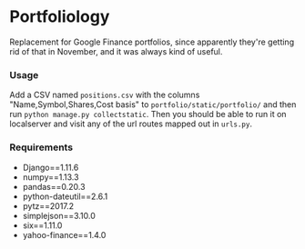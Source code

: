 # Portfoliology

Replacement for Google Finance portfolios, since apparently they're getting rid of that in November, and it was always kind of useful. 

### Usage
Add a CSV named `positions.csv` with the columns "Name,Symbol,Shares,Cost basis" to `portfolio/static/portfolio/` and then run `python manage.py collectstatic`. Then you should be able to run it on localserver and visit any of the url routes mapped out in `urls.py`.

### Requirements
- Django==1.11.6
- numpy==1.13.3
- pandas==0.20.3
- python-dateutil==2.6.1
- pytz==2017.2
- simplejson==3.10.0
- six==1.11.0
- yahoo-finance==1.4.0
